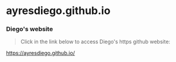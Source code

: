 # ayresdiego.github.io

### Diego's website

> Click in the link below to access Diego's https github website:


https://ayresdiego.github.io/
